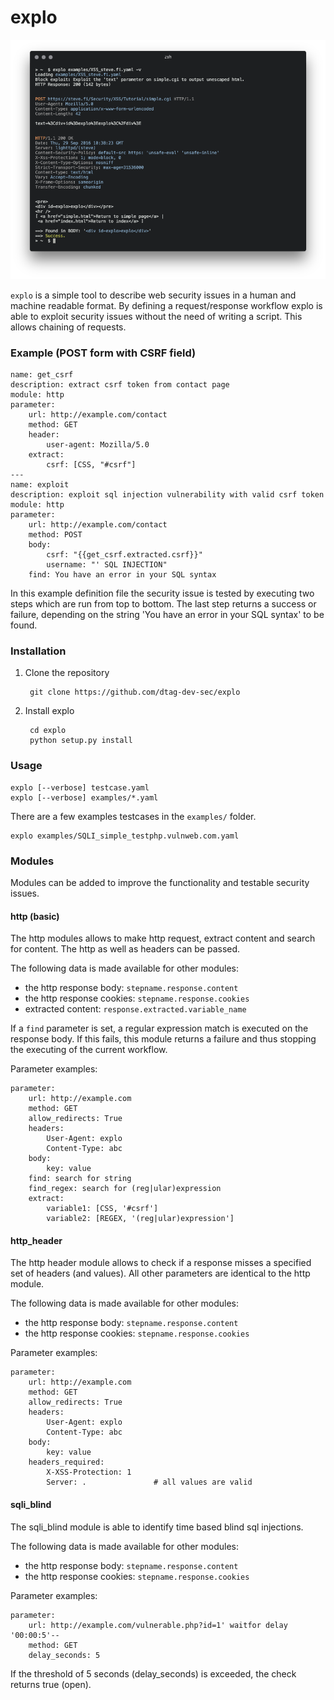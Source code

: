 explo
=====

![screenshot](screenshot.png)

`explo` is a simple tool to describe web security issues in a human and machine readable format.
By defining a request/response workflow explo is able to exploit security issues without the
need of writing a script. This allows chaining of requests.

### Example (POST form with CSRF field)

    name: get_csrf
	description: extract csrf token from contact page
    module: http
    parameter:
        url: http://example.com/contact
        method: GET
	    header:
            user-agent: Mozilla/5.0
        extract:
            csrf: [CSS, "#csrf"]
	---
	name: exploit
    description: exploit sql injection vulnerability with valid csrf token
    module: http
    parameter:
        url: http://example.com/contact
        method: POST
        body:
            csrf: "{{get_csrf.extracted.csrf}}"
            username: "' SQL INJECTION"
        find: You have an error in your SQL syntax

In this example definition file the security issue is tested by executing two steps which are run from top to bottom. The last step returns a success or failure, depending on the string 'You have an error in your SQL syntax' to be found.

### Installation

1. Clone the repository

        git clone https://github.com/dtag-dev-sec/explo

2. Install explo

        cd explo
        python setup.py install

### Usage

    explo [--verbose] testcase.yaml
    explo [--verbose] examples/*.yaml

There are a few examples testcases in the `examples/` folder.

    explo examples/SQLI_simple_testphp.vulnweb.com.yaml

### Modules

Modules can be added to improve the functionality and testable security issues.

#### http (basic)

The http modules allows to make http request, extract content and search for content. The http as well as headers can be passed.

The following data is made available for other modules:

* the http response body: `stepname.response.content` 
* the http response cookies: `stepname.response.cookies`
* extracted content: `response.extracted.variable_name`

If a `find` parameter is set, a regular expression match is executed on the response body. If this fails, this module returns a failure and thus stopping the executing of the current workflow.

Parameter examples:

    parameter:
        url: http://example.com
        method: GET
        allow_redirects: True
        headers:
            User-Agent: explo
            Content-Type: abc
        body:
            key: value
        find: search for string
        find_regex: search for (reg|ular)expression
        extract:
            variable1: [CSS, '#csrf']
            variable2: [REGEX, '(reg|ular)expression']

#### http_header

The http header module allows to check if a response misses a specified set of headers (and values). All other parameters are identical to the http module.

The following data is made available for other modules:

* the http response body: `stepname.response.content` 
* the http response cookies: `stepname.response.cookies`

Parameter examples:

    parameter:
        url: http://example.com
        method: GET
        allow_redirects: True
        headers:
            User-Agent: explo
            Content-Type: abc
        body:
            key: value
        headers_required:
            X-XSS-Protection: 1
            Server: .               # all values are valid

#### sqli_blind

The sqli\_blind module is able to identify time based blind sql injections.

The following data is made available for other modules:

* the http response body: `stepname.response.content` 
* the http response cookies: `stepname.response.cookies`

Parameter examples:

    parameter:
        url: http://example.com/vulnerable.php?id=1' waitfor delay '00:00:5'--
        method: GET
        delay_seconds: 5

If the threshold of 5 seconds (delay_seconds) is exceeded, the check returns true (open).
